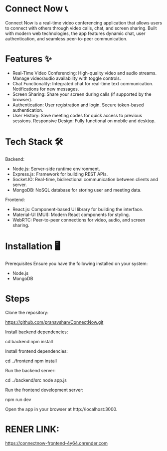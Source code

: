 # Connect Now 📞
Connect Now is a real-time video conferencing application that allows users to connect with others through video calls, chat, and screen sharing. Built with modern web technologies, the app features dynamic chat, user authentication, and seamless peer-to-peer communication.

# Features ✨
- Real-Time Video Conferencing:
High-quality video and audio streams.
Manage video/audio availability with toggle controls.
- Chat Functionality:
Integrated chat for real-time text communication.
Notifications for new messages.
- Screen Sharing:
Share your screen during calls (if supported by the browser).
- Authentication:
User registration and login.
Secure token-based authentication.
- User History:
Save meeting codes for quick access to previous sessions.
Responsive Design:
Fully functional on mobile and desktop.

# Tech Stack 🛠️
Backend:

- Node.js: Server-side runtime environment.
- Express.js: Framework for building REST APIs.
- Socket.IO: Real-time, bidirectional communication between clients and server.
- MongoDB: NoSQL database for storing user and meeting data.

Frontend:
- React.js: Component-based UI library for building the interface.
- Material-UI (MUI): Modern React components for styling.
- WebRTC: Peer-to-peer connections for video, audio, and screen sharing.

# Installation 🖥️
Prerequisites
Ensure you have the following installed on your system:

- Node.js
- MongoDB

# Steps
Clone the repository:

https://github.com/pranavshan/ConnectNow.git


Install backend dependencies:

cd backend
npm install


Install frontend dependencies:

cd ../frontend
npm install

Run the backend server:

cd ../backend/src
node app.js

Run the frontend development server:

npm run dev

Open the app in your browser at http://localhost:3000.

# RENER LINK:
https://connectnow-frontend-4y64.onrender.com

